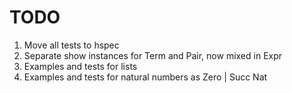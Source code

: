 TODO
====

1. Move all tests to hspec
1. Separate show instances for Term and Pair, now mixed in Expr
1. Examples and tests for lists
1. Examples and tests for natural numbers as Zero | Succ Nat
